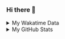 ### Hi there 👋

<!--
**cdfmlr/cdfmlr** is a ✨ _special_ ✨ repository because its `README.md` (this file) appears on your GitHub profile.

Here are some ideas to get you started:

- 🔭 I’m currently working on ...
- 🌱 I’m currently learning ...
- 👯 I’m looking to collaborate on ...
- 🤔 I’m looking for help with ...
- 💬 Ask me about ...
- 📫 How to reach me: ...
- 😄 Pronouns: ...
- ⚡ Fun fact: ...
-->

<details>

<summary>My Wakatime Data</summary>

<!--START_SECTION:waka-->
![Code Time](http://img.shields.io/badge/Code%20Time-0%20secs-blue)

![Lines of code](https://img.shields.io/badge/From%20Hello%20World%20I%27ve%20Written-638%20Thousand%20lines%20of%20code-blue)

**🐱 My GitHub Data** 

> 🏆 247 Contributions in the Year 2022
 > 
> 📦 467.5 kB Used in GitHub's Storage 
 > 
> 🚫 Not Opted to Hire
 > 
> 📜 49 Public Repositories 
 > 
> 🔑 12 Private Repositories  
 > 
**I'm an Early 🐤** 

```text
🌞 Morning    80 commits     ████░░░░░░░░░░░░░░░░░░░░░   19.0% 
🌆 Daytime    178 commits    ██████████░░░░░░░░░░░░░░░   42.28% 
🌃 Evening    150 commits    █████████░░░░░░░░░░░░░░░░   35.63% 
🌙 Night      13 commits     ░░░░░░░░░░░░░░░░░░░░░░░░░   3.09%

```
📅 **I'm Most Productive on Friday** 

```text
Monday       51 commits     ███░░░░░░░░░░░░░░░░░░░░░░   12.11% 
Tuesday      47 commits     ██░░░░░░░░░░░░░░░░░░░░░░░   11.16% 
Wednesday    53 commits     ███░░░░░░░░░░░░░░░░░░░░░░   12.59% 
Thursday     71 commits     ████░░░░░░░░░░░░░░░░░░░░░   16.86% 
Friday       72 commits     ████░░░░░░░░░░░░░░░░░░░░░   17.1% 
Saturday     63 commits     ███░░░░░░░░░░░░░░░░░░░░░░   14.96% 
Sunday       64 commits     ███░░░░░░░░░░░░░░░░░░░░░░   15.2%

```


📊 **This Week I Spent My Time On** 

```text
⌚︎ Time Zone: Asia/Shanghai

```

**I Mostly Code in Go** 

```text
Go                       14 repos            ██████░░░░░░░░░░░░░░░░░░░   26.92% 
Python                   11 repos            █████░░░░░░░░░░░░░░░░░░░░   21.15% 
Jupyter Notebook         6 repos             ███░░░░░░░░░░░░░░░░░░░░░░   11.54% 
Java                     4 repos             ██░░░░░░░░░░░░░░░░░░░░░░░   7.69% 
Vue                      3 repos             █░░░░░░░░░░░░░░░░░░░░░░░░   5.77%

```



 Last Updated on 07/07/2022 02:18:05 UTC
<!--END_SECTION:waka-->

</details>

<details>
 
 <summary>My GitHub Stats</summary>

[![CDFMLR's github stats](https://github-readme-stats.vercel.app/api?username=cdfmlr&count_private=true&show_icons=true)](https://github.com/anuraghazra/github-readme-stats)

</details>

